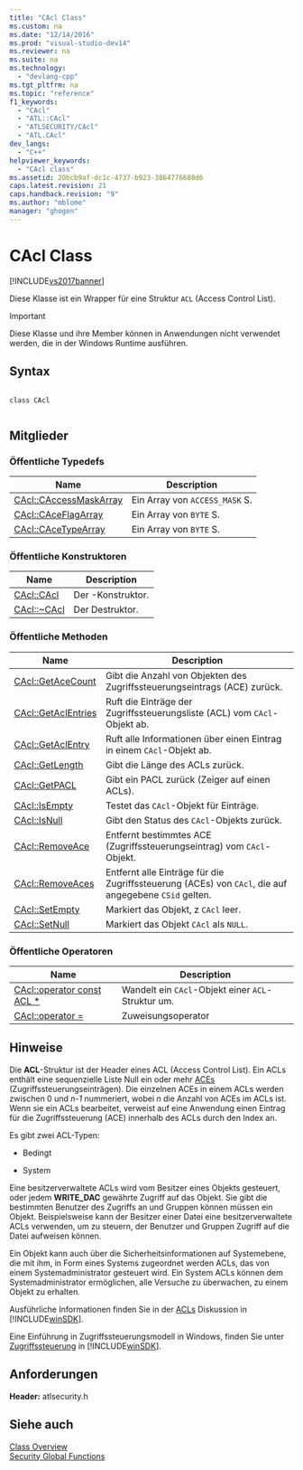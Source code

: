 ```yaml
---
title: "CAcl Class"
ms.custom: na
ms.date: "12/14/2016"
ms.prod: "visual-studio-dev14"
ms.reviewer: na
ms.suite: na
ms.technology: 
  - "devlang-cpp"
ms.tgt_pltfrm: na
ms.topic: "reference"
f1_keywords: 
  - "CAcl"
  - "ATL::CAcl"
  - "ATLSECURITY/CAcl"
  - "ATL.CAcl"
dev_langs: 
  - "C++"
helpviewer_keywords: 
  - "CAcl class"
ms.assetid: 20bcb9af-dc1c-4737-b923-3864776680d6
caps.latest.revision: 21
caps.handback.revision: "9"
ms.author: "mblome"
manager: "ghogen"
---
```

# CAcl Class
[!INCLUDE[vs2017banner](../../assembler/inline/includes/vs2017banner.md)]

Diese Klasse ist ein Wrapper für eine Struktur `ACL` \(Access Control List\).  
  
> [!IMPORTANT]
>  Diese Klasse und ihre Member können in Anwendungen nicht verwendet werden, die in der Windows Runtime ausführen.  
  
## Syntax  
  
```  
  
class CAcl  
  
```  
  
## Mitglieder  
  
### Öffentliche Typedefs  
  
|Name|Description|  
|----------|-----------------|  
|[CAcl::CAccessMaskArray](../Topic/CAcl::CAccessMaskArray.md)|Ein Array von `ACCESS_MASK` S.|  
|[CAcl::CAceFlagArray](../Topic/CAcl::CAceFlagArray.md)|Ein Array von `BYTE` S.|  
|[CAcl::CAceTypeArray](../Topic/CAcl::CAceTypeArray.md)|Ein Array von `BYTE` S.|  
  
### Öffentliche Konstruktoren  
  
|Name|Description|  
|----------|-----------------|  
|[CAcl::CAcl](../Topic/CAcl::CAcl.md)|Der \-Konstruktor.|  
|[CAcl::~CAcl](../Topic/CAcl::~CAcl.md)|Der Destruktor.|  
  
### Öffentliche Methoden  
  
|Name|Description|  
|----------|-----------------|  
|[CAcl::GetAceCount](../Topic/CAcl::GetAceCount.md)|Gibt die Anzahl von Objekten des Zugriffssteuerungseintrags \(ACE\) zurück.|  
|[CAcl::GetAclEntries](../Topic/CAcl::GetAclEntries.md)|Ruft die Einträge der Zugriffssteuerungsliste \(ACL\) vom `CAcl`\-Objekt ab.|  
|[CAcl::GetAclEntry](../Topic/CAcl::GetAclEntry.md)|Ruft alle Informationen über einen Eintrag in einem `CAcl`\-Objekt ab.|  
|[CAcl::GetLength](../Topic/CAcl::GetLength.md)|Gibt die Länge des ACLs zurück.|  
|[CAcl::GetPACL](../Topic/CAcl::GetPACL.md)|Gibt ein PACL zurück \(Zeiger auf einen ACLs\).|  
|[CAcl::IsEmpty](../Topic/CAcl::IsEmpty.md)|Testet das `CAcl`\-Objekt für Einträge.|  
|[CAcl::IsNull](../Topic/CAcl::IsNull.md)|Gibt den Status des `CAcl`\-Objekts zurück.|  
|[CAcl::RemoveAce](../Topic/CAcl::RemoveAce.md)|Entfernt bestimmtes ACE \(Zugriffssteuerungseintrag\) vom `CAcl`\-Objekt.|  
|[CAcl::RemoveAces](../Topic/CAcl::RemoveAces.md)|Entfernt alle Einträge für die Zugriffssteuerung \(ACEs\) von `CAcl`, die auf angegebene `CSid` gelten.|  
|[CAcl::SetEmpty](../Topic/CAcl::SetEmpty.md)|Markiert das Objekt, z `CAcl` leer.|  
|[CAcl::SetNull](../Topic/CAcl::SetNull.md)|Markiert das Objekt `CAcl` als `NULL`.|  
  
### Öffentliche Operatoren  
  
|Name|Description|  
|----------|-----------------|  
|[CAcl::operator const ACL \*](../Topic/CAcl::operator%20const%20ACL%20*.md)|Wandelt ein `CAcl`\-Objekt einer `ACL`\-Struktur um.|  
|[CAcl::operator \=](../Topic/CAcl::operator%20=.md)|Zuweisungsoperator|  
  
## Hinweise  
 Die **ACL**\-Struktur ist der Header eines ACL \(Access Control List\).  Ein ACLs enthält eine sequenzielle Liste Null ein oder mehr [ACEs](http://msdn.microsoft.com/library/windows/desktop/aa374868) \(Zugriffssteuerungseinträgen\).  Die einzelnen ACEs in einem ACLs werden zwischen 0 und *n\-1* nummeriert, wobei *n* die Anzahl von ACEs im ACLs ist.  Wenn sie ein ACLs bearbeitet, verweist auf eine Anwendung einen Eintrag für die Zugriffssteuerung \(ACE\) innerhalb des ACLs durch den Index an.  
  
 Es gibt zwei ACL\-Typen:  
  
-   Bedingt  
  
-   System  
  
 Eine besitzerverwaltete ACLs wird vom Besitzer eines Objekts gesteuert, oder jedem **WRITE\_DAC** gewährte Zugriff auf das Objekt.  Sie gibt die bestimmten Benutzer des Zugriffs an und Gruppen können müssen ein Objekt.  Beispielsweise kann der Besitzer einer Datei eine besitzerverwaltete ACLs verwenden, um zu steuern, der Benutzer und Gruppen Zugriff auf die Datei aufweisen können.  
  
 Ein Objekt kann auch über die Sicherheitsinformationen auf Systemebene, die mit ihm, in Form eines Systems zugeordnet werden ACLs, das von einem Systemadministrator gesteuert wird.  Ein System ACLs können dem Systemadministrator ermöglichen, alle Versuche zu überwachen, zu einem Objekt zu erhalten.  
  
 Ausführliche Informationen finden Sie in der [ACLs](http://msdn.microsoft.com/library/windows/desktop/aa374872) Diskussion in [!INCLUDE[winSDK](../../atl/includes/winsdk_md.md)].  
  
 Eine Einführung in Zugriffssteuerungsmodell in Windows, finden Sie unter [Zugriffssteuerung](http://msdn.microsoft.com/library/windows/desktop/aa374860) in [!INCLUDE[winSDK](../../atl/includes/winsdk_md.md)].  
  
## Anforderungen  
 **Header:** atlsecurity.h  
  
## Siehe auch  
 [Class Overview](../../atl/atl-class-overview.md)   
 [Security Global Functions](../../atl/reference/security-global-functions.md)